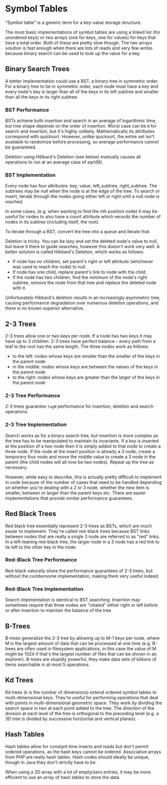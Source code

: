 # Symbol Tables

"Symbol table" is a generic term for a key-value storage structure.

The most basic implementations of symbol tables are using a linked list (for unordered keys) or two arrays (one for keys, one for values) for keys that have a total order. Both of these are pretty slow though. The two arrays solution is fast enough when there are lots of reads and very few writes because binary search can be used to look up the value for a key.

## Binary Search Trees

A better implementation could use a BST, a binary tree in symmetric order. For a binary tree to be in symmetric order, each node must have a key and every node's key is larger than all of the keys in its left subtree and smaller than all the keys in its right subtree.

### BST Performance

BSTs achieve both insertion and search in an average of logarithmic time, but tree shape depends on the order of insertion. Worst case can be `N` for search and insertion, but it's highly unlikely. Mathematically its attributes correspond with quicksort. However, unlike quicksort, the entire set isn't available to randomize before processing, so average performance cannot be guaranteed.

Deletion using Hibbard's Deletion (see below) evetually causes all operations to run at an average case of sqrt(N).

### BST Implementation

Every node has four attributes: key, value, left_subtree, right_subtree. The subtrees may be null when the node is at the edge of the tree. To search or insert, iterate through the nodes going either left or right until a null node is reached.

In some cases, (e.g. when wanting to find the nth position node) it may be useful for nodes to also have a count attribute which records the number of nodes in its subtree (including itself, the root).

To iterate through a BST, convert the tree into a queue and iterate that.

Deletion is tricky. You can be lazy and set the deleted node's value to null, but leave it there to guide searches, however this doesn't work very well. A better solution is called Hibbard's Deletion, which works as follows:

- If node has no children, set parent's right or left attribute (whichever was used to reach the node) to null.
- If node has one child, replace parent's link to node with the child.
- If the node has two children, find the minimum of the node's right subtree, remove the node from that tree and replace the deleted node with it.

Unfortunately Hibbard's deletion results in an increasingly asymmetric tree, causing performance degradation over numerous deletion operations, and there is no known superior alternative.

## 2-3 Trees

2-3 trees allow one or two keys per node. If a node has two keys it may have up to 3 children. 2-3 trees have perfect balance - every path from a leaf to the root has the same length. The three nodes work as follows:

- to the left: nodes whose keys are smaller than the smaller of the keys in the parent node
- in the middle: nodes whose keys are between the values of the keys in the parent node
- to the right: nodes whose keys are greater than the larger of the keys in the parent node

### 2-3 Tree Performance

2-3 trees guarantee `logN` performance for insertion, deletion and search operations.

### 2-3 Tree Implementation

Search works as for a binary search tree, but insertion is more complex as the tree has to be manipulated to maintain its invariants. If a key is inserted at the position of a two node then it is simply added to that node to create a three node. If the node at the insert position is already a 3 node, create a temporary four node and move the middle value to create a 3 node in the parent (the child nodes will all now be two nodes). Repeat up the tree as necessary.

However, while easy to describe, this is actually pretty difficult to implement in code because of the number of cases that need to be handled depending on whether you're dealing with a 2 or 3 node, whether the new item is smaller, between or larger than the parent keys etc. There are easier implementations that provide similar performance guarantees.

## Red Black Trees

Red black tree essentially represent 2-3 trees as BSTs, which are much easier to implement. They're called red-black trees because BST links between nodes that are really a single 3 node are referred to as "red" links. In a left-leaning red-black tree, the larger node in a 3 node has a red link to its left to the other key in the node.

### Red-Black Tree Performance

Red-black naturally share the performance guarantees of 2-3 trees, but without the cumbersome implementation, making them very useful indeed.

### Red-Black Tree Implementation

Search implmentation is identical to BST searching. Insertion may sometimes require that three nodes are "rotated" either right or left before or after insertion to maintain the balance of the tree.

## B-Trees

B-trees generalize the 2-3 tree by allowing up to M-1 keys per node, where M is the largest amount of data that can be processed at one time (e.g. B-trees are often used in filesystem applications, in this case the value of M might be 1024 if that's the largest number of files that can be shown in an explorer). B-trees are stupidly powerful, they make data sets of billions of items searchable in at most 5 operations.

## Kd Trees

Kd trees (k is the number of dimensions) extend ordered symbol tables to multi-dimensional keys. They're useful for performing operations that deal with points in multi-dimensional geometric space. They work by dividing the search space in two at each point added to the tree. The direction of the division at each level of the tree is orthogonal to the preceding level (e.g. a 3D tree is divided by successive horizontal and vertical planes).

## Hash Tables

Hash tables allow for constant time inserts and reads but don't permit ordered operations, as the hash keys cannot be ordered. Associative arrays from PHP are really hash tables. Hash codes should ideally be unique, though in Java they don't strictly have to be.

When using a 2D array with a lot of empty/zero entries, it may be more efficient to use an array of hash tables to store the data.
